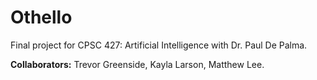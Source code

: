 # Othello

Final project for CPSC 427: Artificial Intelligence with Dr. Paul De Palma.

**Collaborators:** Trevor Greenside, Kayla Larson, Matthew Lee.
